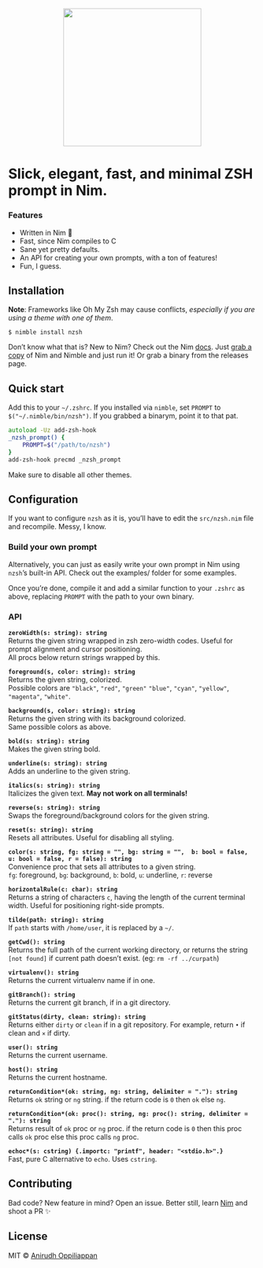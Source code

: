 <h1 align="center">                                                              
    <img src="https://i.imgur.com/CO9KojZ.png" width="280">                            
</h1>

# Slick, elegant, fast, and minimal ZSH prompt in Nim.

### Features
- Written in Nim 👑
- Fast, since Nim compiles to C
- Sane yet pretty defaults.
- An API for creating your own prompts, with a ton of features!
- Fun, I guess.

## Installation
**Note**: Frameworks like Oh My Zsh may cause conflicts, *especially if you are using a theme with one of them*.

```console
$ nimble install nzsh
```

Don’t know what that is? New to Nim? Check out the Nim [docs](https://nim-lang.org/documentation.html). Just [grab a copy](https://nim-lang.org/install.html) of Nim and Nimble and just run it! Or grab a binary from the releases page.

## Quick start
Add this to your `~/.zshrc`. If you installed via `nimble`, set `PROMPT` to `$("~/.nimble/bin/nzsh")`. If you grabbed a binarym, point it to that pat.

```zsh
autoload -Uz add-zsh-hook
_nzsh_prompt() {
	PROMPT=$("/path/to/nzsh")
}
add-zsh-hook precmd _nzsh_prompt
```
Make sure to disable all other themes.

## Configuration
If you want to configure `nzsh` as it is, you’ll have to edit the `src/nzsh.nim` file and recompile. Messy, I know.

### Build your own prompt
Alternatively, you can just as easily write your own prompt in Nim using `nzsh`’s built-in API. Check out the examples/ folder for some examples.

Once you’re done, compile it and add a similar function to your `.zshrc` as above, replacing `PROMPT` with the path to your own binary.


### API

**`zeroWidth(s: string): string`**  
Returns the given string wrapped in zsh zero-width codes. Useful for prompt alignment and cursor positioning.  
All procs below return strings wrapped by this.

**`foreground(s, color: string): string`**  
Returns the given string, colorized.  
Possible colors are `"black"`, `"red"`, `"green"` `"blue"`, `"cyan"`, `"yellow"`, `"magenta"`, `"white"`.

**`background(s, color: string): string`**  
Returns the given string with its background colorized.  
Same possible colors as above.

**`bold(s: string): string`**  
Makes the given string bold.

**`underline(s: string): string`**  
Adds an underline to the given string.

**`italics(s: string): string`**  
Italicizes the given text. **May not work on all terminals!**

**`reverse(s: string): string`**  
Swaps the foreground/background colors for the given string.

**`reset(s: string): string`**  
Resets all attributes. Useful for disabling all styling.

**`color(s: string, fg: string = "", bg: string = "",  b: bool = false, u: bool = false, r = false): string`**  
Convenience proc that sets all attributes to a given string.  
`fg`: foreground, `bg`: background, `b`: bold, `u`: underline, `r`: reverse

**`horizontalRule(c: char): string`**  
Returns a string of characters `c`, having the length of the current terminal width. Useful for positioning right-side prompts.

**`tilde(path: string): string`**  
If `path` starts with `/home/user`, it is replaced by a `~/`.

**`getCwd(): string`**  
Returns the full path of the current working directory, or returns the string `[not found]` if current path doesn’t exist. (eg: `rm -rf ../curpath`)

**`virtualenv(): string`**  
Returns the current virtualenv name if in one.

**`gitBranch(): string`**  
Returns the current git branch, if in a git directory.

**`gitStatus(dirty, clean: string): string`**  
Returns either `dirty` or `clean` if in a git repository. For example, return `•` if clean and `×` if dirty.

**`user(): string`**  
Returns the current username.

**`host(): string`**  
Returns the current hostname.

**`returnCondition*(ok: string, ng: string, delimiter = "."): string`**  
Returns `ok` string or `ng` string.
if the return code is `0` then `ok` else `ng`.

**`returnCondition*(ok: proc(): string, ng: proc(): string, delimiter = "."): string`**  
Returns result of `ok` proc or `ng` proc.
if the return code is `0` then this proc calls `ok` proc else this proc calls `ng` proc.

**`echoc*(s: cstring) {.importc: "printf", header: "<stdio.h>".}`**  
Fast, pure C alternative to `echo`. Uses `cstring`.

## Contributing
Bad code? New feature in mind? Open an issue. Better still, learn [Nim](https://nim-lang.org/documentation.html) and shoot a PR :sparkles:

## License
MIT © [Anirudh Oppiliappan](https://icyphox.sh)
